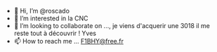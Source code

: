- 👋 Hi, I’m @roscado
- 👀 I’m interested in  la CNC
- 💞️ I’m looking to collaborate on ..., je viens d'acquerir une 3018 il me reste tout à découvrir ! 
Yves
- 📫 How to reach me ...
F1BHY@free.fr

<!---
roscado/roscado is a ✨ special ✨ repository because its `README.md` (this file) appears on your GitHub profile.
You can click the Preview link to take a look at your changes.
--->
